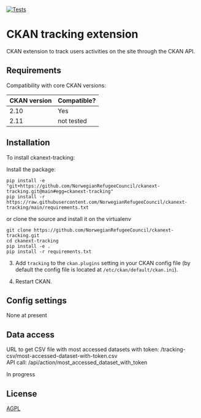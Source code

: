 [![Tests](https://github.com/NorwegianRefugeeCouncil/ckanext-tracking/workflows/Tests/badge.svg?branch=main)](https://github.com/NorwegianRefugeeCouncil/ckanext-tracking/actions)

# CKAN tracking extension

CKAN extension to track users activities on the site through the CKAN API.

## Requirements

Compatibility with core CKAN versions:

| CKAN version    | Compatible?   |
| --------------- | ------------- |
| 2.10            | Yes           |
| 2.11            | not tested    |


## Installation

To install ckanext-tracking:

Install the package:

    pip install -e "git+https://github.com/NorwegianRefugeeCouncil/ckanext-tracking.git@main#egg=ckanext-tracking"
    pip install -r https://raw.githubusercontent.com/NorwegianRefugeeCouncil/ckanext-tracking/main/requirements.txt

or clone the source and install it on the virtualenv

    git clone https://github.com/NorwegianRefugeeCouncil/ckanext-tracking.git
    cd ckanext-tracking
    pip install -e .
	pip install -r requirements.txt

3. Add `tracking` to the `ckan.plugins` setting in your CKAN
   config file (by default the config file is located at
   `/etc/ckan/default/ckan.ini`).

4. Restart CKAN.

## Config settings

None at present

## Data access

URL to get CSV file with most accessed datasets with token: /tracking-csv/most-accessed-dataset-with-token.csv  
API call: /api/action/most_accessed_dataset_with_token  

In progress

## License

[AGPL](https://www.gnu.org/licenses/agpl-3.0.en.html)
